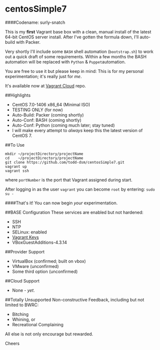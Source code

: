 # centosSimple7
####Codename: surly-snatch

This is my **first** Vagrant base box with a clean, manual install of the latest 64-bit CentOS server install. After I've gotten the formula down, I'll auto-build with Packer.

Very shortly I'll include some `BASH` shell automation (`bootstrap.sh`) to work out a quick draft of some requirements. Within a few months the BASH automation will be replaced with `Python` & `Puppet`automation.

You are free to use it but please keep in mind: This is for my personal experimentation; it's really just for *me*.

It's available now at [Vagrant Cloud](https://vagrantcloud.com/todd_dsm/centosSimple7) repo.

##Highlights
* CentOS 7.0-1406 x86_64 (Minimal ISO)
* TESTING ONLY (for now)
* Auto-Build: Packer (coming shortly)
* Auto-Conf:  BASH   (coming shortly)
* Auto-Conf:  Python (coming much later; stay tuned)
* I will make every attempt to *always* keep this the latest version of CentOS 7.

##To Use
```
mkdir ~/projectDirectory/projectName
cd    ~/projectDirectory/projectName
git clone https://github.com/todd-dsm/centosSimple7.git
vagrant up
vagrant ssh
```
where `portNumber` is the port that Vagrant assigned during start.

After logging in as the user `vagrant` you can become `root` by entering: `sudo su -`

####That's it! 
You can now begin *your* experimentation.

##BASE Configuration
These services are enabled but not hardened:
* SSH
* NTP
* SELinux: enabled
* [Vagrant Keys](https://github.com/mitchellh/vagrant/tree/master/keys)
* VBoxGuestAdditions-4.3.14

##Provider Support
* VirtualBox (confirmed; built on vbox)
* VMware (unconfirmed)
* Some third option (unconfirmed)

##Cloud Support
* None - *yet*.

##Totally Unsupported
Non-constructive Feedback, including but not limited to BWRC:
 * Bitching
 * Whining, or
 * Recreational Complaining

All else is not only encourage but rewarded.

Cheers
